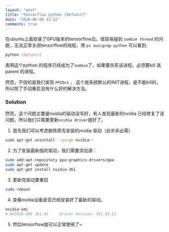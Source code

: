 ```yaml
---
layout: "post"
title: "tensorflow python [defunct]"
date: "2016-06-04 11:12"
comments: true
---
```


在ubuntu上面安装了GPU版本的tensorflow后，很容易碰到 `zombie thread` 的问题，无法正常关闭tensorflow的线程，用 `ps aux|grep python` 可以看到:
```bash
python [defunct]
```
表明这个python 的程序已经成为了`zombie`了，如果要杀死该进程，必须要kill 其parent 的进程。

然而，不信的是我们发现 `PPID=1` ， 这个是系统默认的INIT进程，是不能kill的，所以除了手动重启没有什么好的解决方法。

### Solution
然而，这个问题主要是nvidia的驱动没写好，有人发现最新的nvidia 已经修复了该问题，所以我们只需要更新`nvidia driver`就好了。
1. 首先我们可以考虑删除原先安装的nvidia 驱动（此步非必需）

```bash
sudo apt-get uninstall --purge nvidia-*
```

2. 为了安装最新版的驱动，我们需要添加源：

```bash
sudo add-apt-repository ppa:graphics-drivers/ppa
sudo apt-get update
sudo apt-get install nvidia-361
```

3. 更新完驱动要重启

```bash
sudo reboot
```

4. 查看nvidia设备是否已经安装好了最新的驱动。

```bash
nvidia-smi
# NVIDIA-SMI 361.45     Driver Version: 361.45.11
```

5. 然后tensorflow就可以正常使用了~
